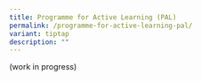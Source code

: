 ```yaml
---
title: Programme for Active Learning (PAL)
permalink: /programme-for-active-learning-pal/
variant: tiptap
description: ""
---
```

<p>(work in progress)</p>